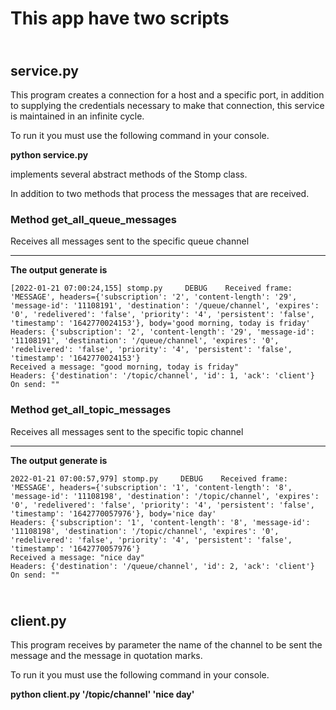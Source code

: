 <h1>This app have two scripts</h1>

<h2><br>service.py</br></h2>

This program creates a connection for a host and a specific port, in addition to supplying the credentials necessary to make that connection, this service is maintained in an infinite cycle.

To run it you must use the following command in your console.

 **python service.py**

implements several abstract methods of the Stomp class.

In addition to two methods that process the messages that are received.

<h3><strong>Method get_all_queue_messages
</strong></h3>
Receives all messages sent to the specific queue channel

<hr>
<strong>The output generate is</strong>

    [2022-01-21 07:00:24,155] stomp.py     DEBUG    Received frame: 'MESSAGE', headers={'subscription': '2', 'content-length': '29', 'message-id': '11108191', 'destination': '/queue/channel', 'expires': '0', 'redelivered': 'false', 'priority': '4', 'persistent': 'false', 'timestamp': '1642770024153'}, body='good morning, today is friday'
    Headers: {'subscription': '2', 'content-length': '29', 'message-id': '11108191', 'destination': '/queue/channel', 'expires': '0', 'redelivered': 'false', 'priority': '4', 'persistent': 'false', 'timestamp': '1642770024153'}
    Received a message: "good morning, today is friday"
    Headers: {'destination': '/topic/channel', 'id': 1, 'ack': 'client'}
    On send: ""

<h3><strong>Method get_all_topic_messages</strong></h3>
Receives all messages sent to the specific topic channel

<hr>
<strong>The output generate is</strong>

    2022-01-21 07:00:57,979] stomp.py     DEBUG    Received frame: 'MESSAGE', headers={'subscription': '1', 'content-length': '8', 'message-id': '11108198', 'destination': '/topic/channel', 'expires': '0', 'redelivered': 'false', 'priority': '4', 'persistent': 'false', 'timestamp': '1642770057976'}, body='nice day'
    Headers: {'subscription': '1', 'content-length': '8', 'message-id': '11108198', 'destination': '/topic/channel', 'expires': '0', 'redelivered': 'false', 'priority': '4', 'persistent': 'false', 'timestamp': '1642770057976'}
    Received a message: "nice day"
    Headers: {'destination': '/queue/channel', 'id': 2, 'ack': 'client'}
    On send: ""

<h2><br>client.py</br></h2>


This program receives by parameter the name of the channel to be sent the message and the message in quotation marks.

To run it you must use the following command in your console.

**python client.py '/topic/channel' 'nice day'**

